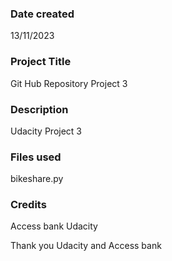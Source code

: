 
### Date created
13/11/2023

### Project Title
Git Hub Repository Project 3

### Description
Udacity Project 3

### Files used
bikeshare.py

### Credits
Access bank
Udacity

Thank you Udacity and Access bank 
